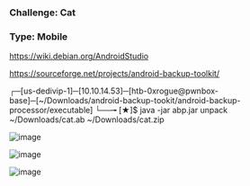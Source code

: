 ### Challenge: Cat

### Type: Mobile



https://wiki.debian.org/AndroidStudio


https://sourceforge.net/projects/android-backup-toolkit/

┌─[us-dedivip-1]─[10.10.14.53]─[htb-0xrogue@pwnbox-base]─[~/Downloads/android-backup-tookit/android-backup-processor/executable]
└──╼ [★]$ java -jar abp.jar unpack ~/Downloads/cat.ab ~/Downloads/cat.zip


![image](https://user-images.githubusercontent.com/105310322/189455745-939cbfac-6eb8-4d23-94fd-35ae863826c6.png)


![image](https://user-images.githubusercontent.com/105310322/189455787-b9b110e8-858b-4566-a0b2-c8ea677d7df0.png)


![image](https://user-images.githubusercontent.com/105310322/189455814-e95a6769-271f-4bd1-b315-cc75c593c670.png)
